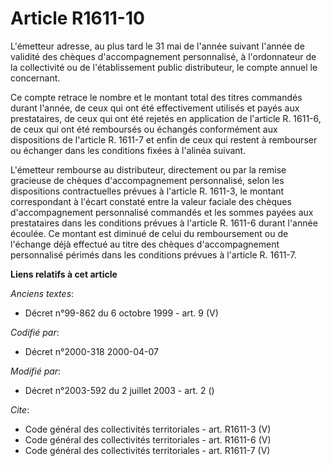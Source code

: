 # Article R1611-10

L'émetteur adresse, au plus tard le 31 mai de l'année suivant l'année de validité des chèques d'accompagnement personnalisé,
à l'ordonnateur de la collectivité ou de l'établissement public distributeur, le compte annuel le concernant. 

Ce compte retrace le nombre et le montant total des titres commandés durant l'année, de ceux qui ont été effectivement
utilisés et payés aux prestataires, de ceux qui ont été rejetés en application de l'article R. 1611-6, de ceux qui ont été
remboursés ou échangés conformément aux dispositions de l'article R. 1611-7 et enfin de ceux qui restent à rembourser ou
échanger dans les conditions fixées à l'alinéa suivant. 

L'émetteur rembourse au distributeur, directement ou par la remise gracieuse de chèques d'accompagnement personnalisé, selon
les dispositions contractuelles prévues à l'article R. 1611-3, le montant correspondant à l'écart constaté entre la valeur
faciale des chèques d'accompagnement personnalisé commandés et les sommes payées aux prestataires dans les conditions prévues
à l'article R. 1611-6 durant l'année écoulée. Ce montant est diminué de celui du remboursement ou de l'échange déjà effectué
au titre des chèques d'accompagnement personnalisé périmés dans les conditions prévues à l'article R. 1611-7.

**Liens relatifs à cet article**

_Anciens textes_:

  - Décret n°99-862 du 6 octobre 1999 - art. 9 (V)

_Codifié par_:

  - Décret n°2000-318 2000-04-07

_Modifié par_:

  - Décret n°2003-592 du 2 juillet 2003 - art. 2 ()

_Cite_:

  - Code général des collectivités territoriales - art. R1611-3 (V)
  - Code général des collectivités territoriales - art. R1611-6 (V)
  - Code général des collectivités territoriales - art. R1611-7 (V)
